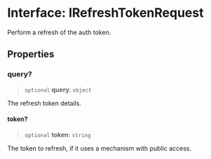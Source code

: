 # Interface: IRefreshTokenRequest

Perform a refresh of the auth token.

## Properties

### query?

> `optional` **query**: `object`

The refresh token details.

#### token?

> `optional` **token**: `string`

The token to refresh, if it uses a mechanism with public access.
